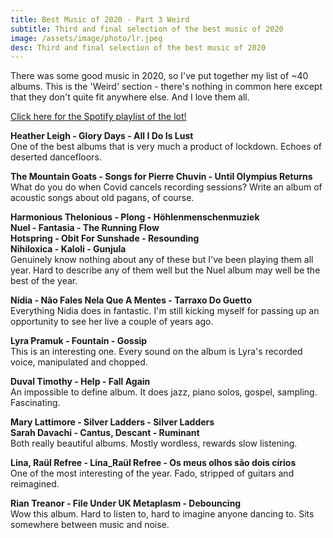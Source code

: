 ```yaml
---
title: Best Music of 2020 - Part 3 Weird
subtitle: Third and final selection of the best music of 2020
image: /assets/image/photo/lr.jpeg
desc: Third and final selection of the best music of 2020
---
```


There was some good music in 2020, so I've put together my list of ~40 albums. 
This is the 'Weird' section - there's nothing in common here except that they don't quite fit anywhere else. And I love them all.

<!--more-->

[Click here for the Spotify playlist of the lot!](https://open.spotify.com/playlist/1CrAikkGv1es9QwwSMT1oh)

**Heather Leigh - Glory Days - All I Do Is Lust**  
One of the best albums that is very much a product of lockdown. Echoes of deserted dancefloors.

**The Mountain Goats - Songs for Pierre Chuvin - Until Olympius Returns**  
What do you do when Covid cancels recording sessions? Write an album of acoustic songs about old pagans, of course.

**Harmonious Thelonious - Plong - Höhlenmenschenmuziek**  
**Nuel - Fantasia - The Running Flow**  
**Hotspring - Obit For Sunshade - Resounding**  
**Nihiloxica - Kaloli - Gunjula**  
Genuinely know nothing about any of these but I've been playing them all year. Hard to describe any of them well but the Nuel album may well be the best of the year.

**Nídia - Não Fales Nela Que A Mentes - Tarraxo Do Guetto**  
Everything Nidia does in fantastic. I'm still kicking myself for passing up an opportunity to see her live a couple of years ago.

**Lyra Pramuk - Fountain - Gossip**  
This is an interesting one. Every sound on the album is Lyra's recorded voice, manipulated and chopped.

**Duval Timothy - Help - Fall Again**  
An impossible to define album. It does jazz, piano solos, gospel, sampling. Fascinating.

**Mary Lattimore - Silver Ladders - Silver Ladders**  
**Sarah Davachi - Cantus, Descant - Ruminant**  
Both really beautiful albums. Mostly wordless, rewards slow listening.

**Lina, Raül Refree - Lina_Raül Refree - Os meus olhos são dois círios**  
One of the most interesting of the year. Fado, stripped of guitars and reimagined.

**Rian Treanor - File Under UK Metaplasm - Debouncing**  
Wow this album. Hard to listen to, hard to imagine anyone dancing to. Sits somewhere between music and noise.

